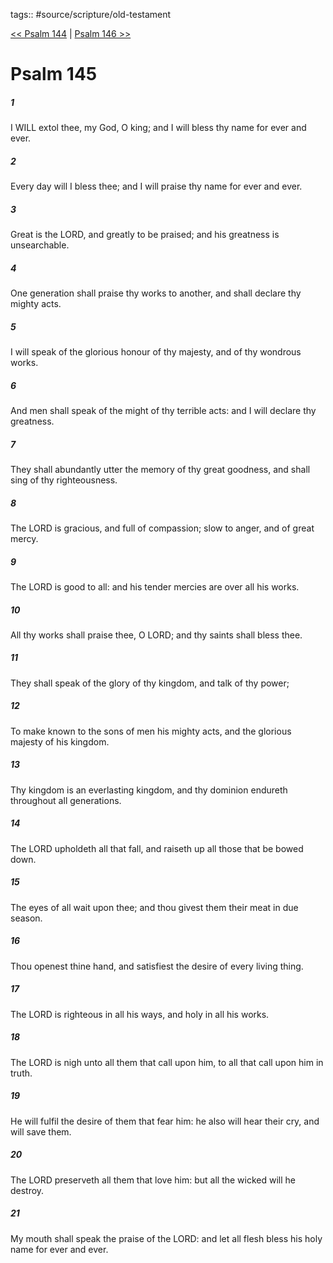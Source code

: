 tags:: #source/scripture/old-testament

[<< Psalm 144](/Old_Testament/19_Psalms/Psalm_144.md) | [Psalm 146 >>](/Old_Testament/19_Psalms/Psalm_146.md)

# Psalm 145

##### 1

I WILL extol thee, my God, O king; and I will bless thy name for ever and ever.

##### 2

Every day will I bless thee; and I will praise thy name for ever and ever.

##### 3

Great is the LORD, and greatly to be praised; and his greatness is unsearchable.

##### 4

One generation shall praise thy works to another, and shall declare thy mighty acts.

##### 5

I will speak of the glorious honour of thy majesty, and of thy wondrous works.

##### 6

And men shall speak of the might of thy terrible acts: and I will declare thy greatness.

##### 7

They shall abundantly utter the memory of thy great goodness, and shall sing of thy righteousness.

##### 8

The LORD is gracious, and full of compassion; slow to anger, and of great mercy.

##### 9

The LORD is good to all: and his tender mercies are over all his works.

##### 10

All thy works shall praise thee, O LORD; and thy saints shall bless thee.

##### 11

They shall speak of the glory of thy kingdom, and talk of thy power;

##### 12

To make known to the sons of men his mighty acts, and the glorious majesty of his kingdom.

##### 13

Thy kingdom is an everlasting kingdom, and thy dominion endureth throughout all generations.

##### 14

The LORD upholdeth all that fall, and raiseth up all those that be bowed down.

##### 15

The eyes of all wait upon thee; and thou givest them their meat in due season.

##### 16

Thou openest thine hand, and satisfiest the desire of every living thing.

##### 17

The LORD is righteous in all his ways, and holy in all his works.

##### 18

The LORD is nigh unto all them that call upon him, to all that call upon him in truth.

##### 19

He will fulfil the desire of them that fear him: he also will hear their cry, and will save them.

##### 20

The LORD preserveth all them that love him: but all the wicked will he destroy.

##### 21

My mouth shall speak the praise of the LORD: and let all flesh bless his holy name for ever and ever.
